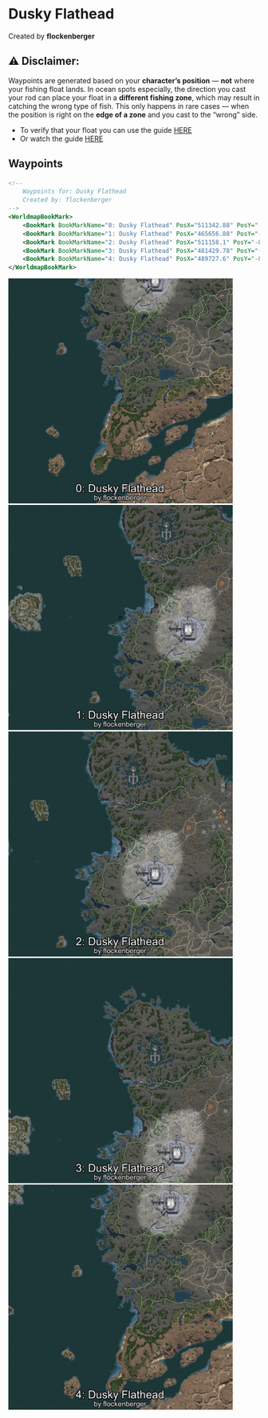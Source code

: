 # Dusky Flathead
Created by **flockenberger**

## ⚠️ Disclaimer:
Waypoints are generated based on your __**character’s position**__ — __not__ where your fishing float lands.
In ocean spots especially, the direction you cast your rod can place your float in a **different fishing zone**, which may result in catching the wrong type of fish.
This only happens in rare cases — when the position is right on the **edge of a zone** and you cast to the “wrong” side.

- To verify that your float you can use the guide [HERE](https://flockenberger.github.io/bdo-fish-position/)
- Or watch the guide [HERE](https://youtu.be/t-VXcRoNojk)

## Waypoints
```xml
<!--
    Waypoints for: Dusky Flathead
    Created by: flockenberger
-->
<WorldmapBookMark>
    <BookMark BookMarkName="0: Dusky Flathead" PosX="511342.88" PosY="-8152.5864" PosZ="427829.3" />
    <BookMark BookMarkName="1: Dusky Flathead" PosX="465656.88" PosY="-7249.726" PosZ="595206.3" />
    <BookMark BookMarkName="2: Dusky Flathead" PosX="511158.1" PosY="-8182.29" PosZ="619741.2" />
    <BookMark BookMarkName="3: Dusky Flathead" PosX="481429.78" PosY="-8121.582" PosZ="691592.44" />
    <BookMark BookMarkName="4: Dusky Flathead" PosX="489727.6" PosY="-8123.607" PosZ="449762.6" />
</WorldmapBookMark>
```

<img src="./Dusky Flathead_0_Preview.webp" width="450"/> <img src="./Dusky Flathead_1_Preview.webp" width="450"/> <img src="./Dusky Flathead_2_Preview.webp" width="450"/> <img src="./Dusky Flathead_3_Preview.webp" width="450"/> <img src="./Dusky Flathead_4_Preview.webp" width="450"/> 
